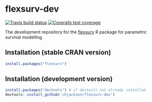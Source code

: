 flexsurv-dev
============

<!-- badges: start -->
[![Travis build status](https://travis-ci.com/jrdnmdhl/flexsurv-dev.svg?branch=master)](https://travis-ci.com/jrdnmdhl/flexsurv-dev)
[![Coveralls test coverage](https://coveralls.io/repos/github/jrdnmdhl/flexsurv-dev/badge.svg)](https://coveralls.io/r/jrdnmdhl/flexsurv-dev?branch=master)
<!-- badges: end -->

The development repository for the [flexsurv](http://cran.r-project.org/package=flexsurv) R package for parametric survival modelling.


## Installation (stable CRAN version)
```r
install.packages("flexsurv")
```

## Installation (development version)

```r
install.packages("devtools") # if devtools not already installed
devtools::install_github('chjackson/flexsurv-dev')
```
